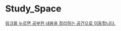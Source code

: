 # Study_Space
[링크를 누르면 공부한 내용을 정리하는 공간으로 이동합니다.](https://github.com/Songwooseok123/Study_Space/wiki)
